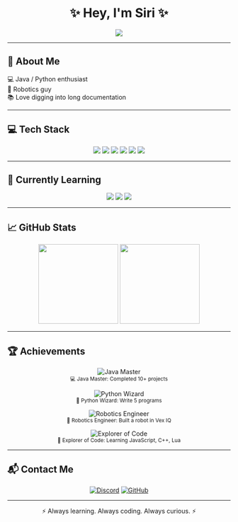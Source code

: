 <!-- Profile README -->

<h1 align="center">✨ Hey, I'm Siri ✨</h1>

<p align="center">
  <a href="https://git.io/typing-svg">
    <img src="https://readme-typing-svg.herokuapp.com?size=24&duration=4000&color=7aa2f7&center=true&vCenter=true&width=500&lines=Student+Developer;Java+%26+Python+Enthusiast;Robotics+%7C+Programmer+%7C+Strategist;Lover+of+Clean+Code+%26+Docs" />
  </a>
</p>

---

## 🚀 About Me  
💻 Java / Python enthusiast  
🤖 Robotics guy  
📚 Love digging into long documentation  

---

## 💻 Tech Stack  
<p align="center">
  <a href="https://www.java.com"><img src="https://skillicons.dev/icons?i=java&theme=dark" /></a>
  <a href="https://www.python.org"><img src="https://skillicons.dev/icons?i=python&theme=dark" /></a>
  <a href="https://git-scm.com"><img src="https://skillicons.dev/icons?i=git&theme=dark" /></a>
  <a href="https://github.com"><img src="https://skillicons.dev/icons?i=github&theme=dark" /></a>
  <a href="https://code.visualstudio.com/"><img src="https://skillicons.dev/icons?i=vscode&theme=dark" /></a>
  <a href="https://www.jetbrains.com/idea/"><img src="https://skillicons.dev/icons?i=idea&theme=dark" /></a>
</p>

---

## 🌱 Currently Learning  
<p align="center">
  <a href="https://developer.mozilla.org/en-US/docs/Web/JavaScript"><img src="https://skillicons.dev/icons?i=javascript&theme=dark" /></a>
  <a href="https://cplusplus.com/"><img src="https://skillicons.dev/icons?i=cpp&theme=dark" /></a>
  <a href="https://create.roblox.com/"><img src="https://skillicons.dev/icons?i=lua&theme=dark" /></a>
</p>

---

## 📈 GitHub Stats  
<p align="center">
  <img src="https://github-readme-stats.vercel.app/api?username=siriwastaken&show_icons=true&theme=tokyonight&hide_border=true&bg_color=1a1b26&title_color=7aa2f7&icon_color=ff9e64" height="180" />
  <img src="https://github-readme-stats.vercel.app/api/top-langs/?username=siriwastaken&layout=compact&theme=tokyonight&hide_border=true&bg_color=1a1b26&title_color=7aa2f7" height="180" />
</p>

---

## 🏆 Achievements
<p align="center">
  <img src="https://img.shields.io/badge/Java_Master-Completed_10+_Projects-7aa2f7?style=for-the-badge&logo=java&logoColor=white" alt="Java Master" />
  <br>
  <sub>💻 Java Master: Completed 10+ projects</sub>
</p>

<p align="center">
  <img src="https://img.shields.io/badge/Python_Wizard-Write_5_Programs-ff9e64?style=for-the-badge&logo=python&logoColor=white" alt="Python Wizard" />
  <br>
  <sub>🐍 Python Wizard: Write 5 programs</sub>
</p>

<p align="center">
  <img src="https://img.shields.io/badge/Robotics_Engineer-Built_a_Robot-7aa2f7?style=for-the-badge&logo=robotframework&logoColor=white" alt="Robotics Engineer" />
  <br>
  <sub>🤖 Robotics Engineer: Built a robot in Vex IQ</sub>
</p>

<p align="center">
  <img src="https://img.shields.io/badge/Explorer_Of_Code-Learned_JS%2C_C%2B%2B%2C_Lua-ff9e64?style=for-the-badge&logo=github&logoColor=white" alt="Explorer of Code" />
  <br>
  <sub>🌱 Explorer of Code: Learning JavaScript, C++, Lua</sub>
</p>

---

## 📬 Contact Me
<p align="center">
  <a href="https://discord.com/users/siridev"><img src="https://img.shields.io/badge/Discord-Join_Me-7289DA?style=for-the-badge&logo=discord&logoColor=white" alt="Discord" /></a>
  <a href="https://github.com/siriwastaken"><img src="https://img.shields.io/badge/GitHub-Follow_Me-181717?style=for-the-badge&logo=github&logoColor=white" alt="GitHub" /></a>
</p>

---

<p align="center">⚡ Always learning. Always coding. Always curious. ⚡</p>
